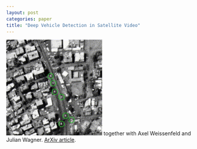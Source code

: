```yaml
---
layout: post
categories: paper
title: "Deep Vehicle Detection in Satellite Video"
---
```

![Image](/assets/images/pflugfelder22arxiv.gif)
together with Axel Weissenfeld and Julian Wagner. [ArXiv article](https://arxiv.org/abs/2204.06828).
